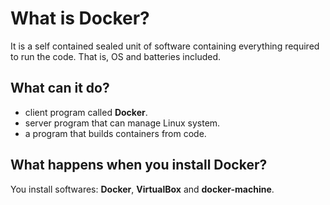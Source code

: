 # What is Docker?
It is a self contained sealed unit of software containing everything required to run the code. That is, OS and batteries included.

## What can it do?
- client program called **Docker**.
- server program that can manage Linux system.
- a program that builds containers from code.

## What happens when you install Docker?

You install softwares: **Docker**, **VirtualBox** and **docker-machine**.
